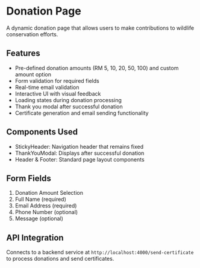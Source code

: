 
# Donation Page

A dynamic donation page that allows users to make contributions to wildlife conservation efforts.

## Features

- Pre-defined donation amounts (RM 5, 10, 20, 50, 100) and custom amount option
- Form validation for required fields
- Real-time email validation
- Interactive UI with visual feedback
- Loading states during donation processing
- Thank you modal after successful donation
- Certificate generation and email sending functionality

## Components Used

- StickyHeader: Navigation header that remains fixed
- ThankYouModal: Displays after successful donation
- Header & Footer: Standard page layout components

## Form Fields

1. Donation Amount Selection
2. Full Name (required)
3. Email Address (required)
4. Phone Number (optional)
5. Message (optional)

## API Integration

Connects to a backend service at `http://localhost:4000/send-certificate` to process donations and send certificates.